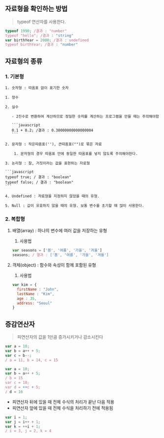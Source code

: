## 자료형을 확인하는 방법

> typeof 연산자를 사용한다.

```javascript
typeof 1990; /결과 : "number"
typeof "hello"; /결과 : "string"
var birthYear = 2000; /결과 : undefined
typeof birthYear; /결과 : "number"
```



## 자료형의 종류

### 1. 기본형

	1. 숫자형 : 따옴표 없이 표기한 숫자

    1. 정수

    2. 실수

       - 2진수로 변환하여 계산하므로 정밀한 숫자를 계산하는 프로그램을 만들 때는 주의해야함

       ```javascript
       0.1 + 0.2; /결과 : 0.30000000000000004
       ```

	2. 문자형 : 작은따옴표(''), 큰따옴표("")로 묶은 자료

    	1. 문자형의 경우 따옴표 안에 동일한 따옴표를 넣지 않도록 주의해야한다.

	3. 논리형 : 참, 거짓이라는 값을 표현하는 자료형

    ```javascript
    typeof true; / 결과 : "boolean"
    typeof false; / 결과 : "boolean"
    ```

	4. Undefined : 자료형을 지정하지 않았을 때의 유형.

	5. Null : 값이 유효하지 않을 때의 유형. 보통 변수를 초기할 때 많이 사용한다.

### 2. 복합형

1. 배열(array) : 하나의 변수에 여러 값을 저장하는 유형

   1. 사용법

   ```javascript
   var seasons = ['봄', '여름', '가을', '겨울']
   seasons; / 결과 : ['봄', '여름', '가을', '겨울']
   ```

2. 객체(object) : 함수와 속성이 함께 포함된 유형

   1. 사용법

   ```javascript
   var kim = {
     firstName : "John",
     lastName : "Kim",
     age : 35,
     address: "Seoul"
   }
   ```

## 증감연산자

> 피연산자의 값을 1만큼 증가시키거나 감소시킨다

```javascript
var a = 10;
var b = a++ + 5;
var c = b--;
/ a = 11, b = 14, c = 15
```

```javascript
var a = 10;
var b = a++ + 5;
/ b = 15
var c = 10;
var d = ++c + 5;
/ d = 16
```

- 피연산자 뒤에 있을 때 전체 수식의 처리가 끝난 다음 적용
- 피연산자 앞에 있을 때 전체 수식을 처리하기 전에 적용됨

```javascript
var i = 1;
var j = i++ + 1;
var k = ++i + 1;
/ i = 3, j = 2, k = 4
```



